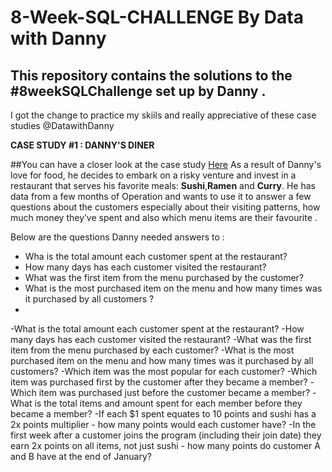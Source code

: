 # 8-Week-SQL-CHALLENGE By Data with Danny
## This repository contains the solutions to the #8weekSQLChallenge set up by Danny . 
I got the change to practice my skiils and really appreciative of these case studies @DatawithDanny

**CASE STUDY #1 : DANNY'S DINER**

##You can have a closer look at the case study [Here](https://8weeksqlchallenge.com/case-study-1/)
As a result of Danny's love for food, he decides to embark on a risky venture and invest in a restaurant
that serves his favorite meals: **Sushi**,**Ramen** and **Curry**. 
He has data from a few months of Operation and wants to use it to answer a few questions about the customers 
especially about their visiting patterns, how much money they’ve spent and also which menu items are their
favourite .

Below are the questions Danny needed answers to :
- Wha is the total amount each customer spent at the restaurant?
- How many days has each customer visited the restaurant?
- What was the first item from the menu purchased by the customer?
- What is the most purchased item on the menu and how many times was it purchased by all customers ?
- 
-What is the total amount each customer spent at the restaurant?
-How many days has each customer visited the restaurant?
-What was the first item from the menu purchased by each customer?
-What is the most purchased item on the menu and how many times was it purchased by all customers?
-Which item was the most popular for each customer?
-Which item was purchased first by the customer after they became a member?
-Which item was purchased just before the customer became a member?
-What is the total items and amount spent for each member before they became a member?
-If each $1 spent equates to 10 points and sushi has a 2x points multiplier - how many points would each customer have?
-In the first week after a customer joins the program (including their join date) they earn 2x points on all items, not just sushi - how many points do customer A and B have at the end of January?

